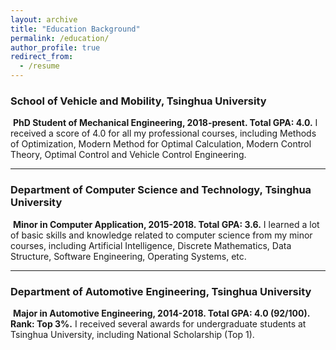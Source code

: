 ```yaml
---
layout: archive
title: "Education Background"
permalink: /education/
author_profile: true
redirect_from:
  - /resume
---
```


### School of Vehicle and Mobility, Tsinghua University
​	**PhD Student of Mechanical Engineering, 2018-present. Total GPA: 4.0.** I received a score of 4.0 for all my professional courses, including Methods of Optimization, Modern Method for Optimal Calculation, Modern Control Theory, Optimal Control and Vehicle Control Engineering.

------

###  Department of Computer Science and Technology, Tsinghua University
​	**Minor in Computer Application, 2015-2018. Total GPA: 3.6.** I learned a lot of basic skills and knowledge related to computer science from my minor courses, including Artificial Intelligence, Discrete Mathematics, Data Structure, Software Engineering, Operating Systems, etc.

------

### Department of Automotive Engineering, Tsinghua University
​	**Major in Automotive Engineering, 2014-2018. Total GPA: 4.0 (92/100). Rank: Top 3%.** I received several awards for undergraduate students at Tsinghua University, including National Scholarship (Top 1).

